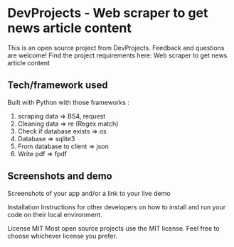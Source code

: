 # DevProjects - Web scraper to get news article content
This is an open source project from DevProjects. Feedback and questions are welcome! Find the project requirements here: Web scraper to get news article content

## Tech/framework used
Built with Python with those frameworks :

1. scraping data => BS4, request
2. Cleaning data => re (Regex match)
3. Check if database exists => os
4. Database => sqlite3
5. From database to client => json
6. Write pdf => fpdf

## Screenshots and demo
Screenshots of your app and/or a link to your live demo

Installation
Instructions for other developers on how to install and run your code on their local environment.

License
MIT Most open source projects use the MIT license. Feel free to choose whichever license you prefer.